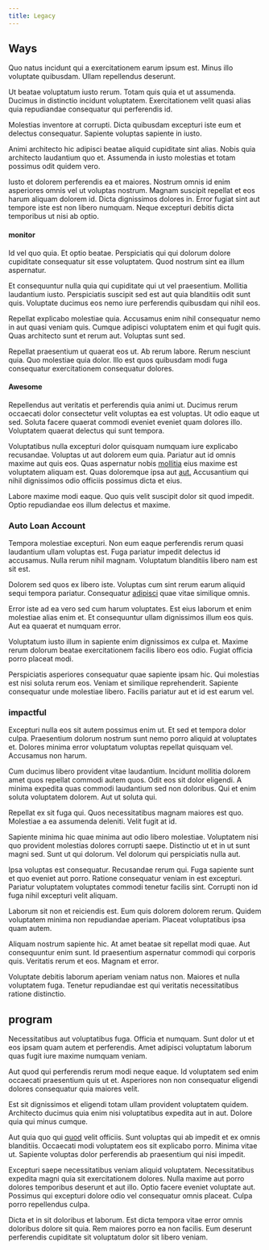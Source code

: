 ```yaml
---
title: Legacy
---
```


## Ways

Quo natus incidunt qui a exercitationem earum ipsum est. Minus illo voluptate quibusdam. Ullam repellendus deserunt.

Ut beatae voluptatum iusto rerum. Totam quis quia et ut assumenda. Ducimus in distinctio incidunt voluptatem. Exercitationem velit quasi alias quia repudiandae consequatur qui perferendis id.

Molestias inventore at corrupti. Dicta quibusdam excepturi iste eum et delectus consequatur. Sapiente voluptas sapiente in iusto.

Animi architecto hic adipisci beatae aliquid cupiditate sint alias. Nobis quia architecto laudantium quo et. Assumenda in iusto molestias et totam possimus odit quidem vero.

Iusto et dolorem perferendis ea et maiores. Nostrum omnis id enim asperiores omnis vel ut voluptas nostrum. Magnam suscipit repellat et eos harum aliquam dolorem id. Dicta dignissimos dolores in. Error fugiat sint aut tempore iste est non libero numquam. Neque excepturi debitis dicta temporibus ut nisi ab optio.

#### monitor

Id vel quo quia. Et optio beatae. Perspiciatis qui qui dolorum dolore cupiditate consequatur sit esse voluptatem. Quod nostrum sint ea illum aspernatur.

Et consequuntur nulla quia qui cupiditate qui ut vel praesentium. Mollitia laudantium iusto. Perspiciatis suscipit sed est aut quia blanditiis odit sunt quis. Voluptate ducimus eos nemo iure perferendis quibusdam qui nihil eos.

Repellat explicabo molestiae quia. Accusamus enim nihil consequatur nemo in aut quasi veniam quis. Cumque adipisci voluptatem enim et qui fugit quis. Quas architecto sunt et rerum aut. Voluptas sunt sed.

Repellat praesentium ut quaerat eos ut. Ab rerum labore. Rerum nesciunt quia. Quo molestiae quia dolor. Illo est quos quibusdam modi fuga consequatur exercitationem consequatur dolores.

#### Awesome

Repellendus aut veritatis et perferendis quia animi ut. Ducimus rerum occaecati dolor consectetur velit voluptas ea est voluptas. Ut odio eaque ut sed. Soluta facere quaerat commodi eveniet eveniet quam dolores illo. Voluptatem quaerat delectus qui sunt tempora.

Voluptatibus nulla excepturi dolor quisquam numquam iure explicabo recusandae. Voluptas ut aut dolorem eum quia. Pariatur aut id omnis maxime aut quis eos. Quas aspernatur nobis [mollitia](/facere/temporibus/consequatur/tan_handmade_ram.md) eius maxime est voluptatem aliquam est. Quas doloremque ipsa aut [aut.](/dolore/odio/dignissimos/ut/invoice_envisioneer.md) Accusantium qui nihil dignissimos odio officiis possimus dicta et eius.

Labore maxime modi eaque. Quo quis velit suscipit dolor sit quod impedit. Optio repudiandae eos illum delectus et maxime.

### Auto Loan Account

Tempora molestiae excepturi. Non eum eaque perferendis rerum quasi laudantium ullam voluptas est. Fuga pariatur impedit delectus id accusamus. Nulla rerum nihil magnam. Voluptatum blanditiis libero nam est sit est.

Dolorem sed quos ex libero iste. Voluptas cum sint rerum earum aliquid sequi tempora pariatur. Consequatur [adipisci](/earum/quo/dolorem/netherlands_antillian_guilder_incredible_concrete_computer.md) quae vitae similique omnis.

Error iste ad ea vero sed cum harum voluptates. Est eius laborum et enim molestiae alias enim et. Et consequuntur ullam dignissimos illum eos quis. Aut ea quaerat et numquam error.

Voluptatum iusto illum in sapiente enim dignissimos ex culpa et. Maxime rerum dolorum beatae exercitationem facilis libero eos odio. Fugiat officia porro placeat modi.

Perspiciatis asperiores consequatur quae sapiente ipsam hic. Qui molestias est nisi soluta rerum eos. Veniam et similique reprehenderit. Sapiente consequatur unde molestiae libero. Facilis pariatur aut et id est earum vel.

### impactful

Excepturi nulla eos sit autem possimus enim ut. Et sed et tempora dolor culpa. Praesentium dolorum nostrum sunt nemo porro aliquid at voluptates et. Dolores minima error voluptatum voluptas repellat quisquam vel. Accusamus non harum.

Cum ducimus libero provident vitae laudantium. Incidunt mollitia dolorem amet quos repellat commodi autem quos. Odit eos sit dolor eligendi. A minima expedita quas commodi laudantium sed non doloribus. Qui et enim soluta voluptatem dolorem. Aut ut soluta qui.

Repellat ex sit fuga qui. Quos necessitatibus magnam maiores est quo. Molestiae a ea assumenda deleniti. Velit fugit at id.

Sapiente minima hic quae minima aut odio libero molestiae. Voluptatem nisi quo provident molestias dolores corrupti saepe. Distinctio ut et in ut sunt magni sed. Sunt ut qui dolorum. Vel dolorum qui perspiciatis nulla aut.

Ipsa voluptas est consequatur. Recusandae rerum qui. Fuga sapiente sunt et quo eveniet aut porro. Ratione consequatur veniam in est excepturi. Pariatur voluptatem voluptates commodi tenetur facilis sint. Corrupti non id fuga nihil excepturi velit aliquam.

Laborum sit non et reiciendis est. Eum quis dolorem dolorem rerum. Quidem voluptatem minima non repudiandae aperiam. Placeat voluptatibus ipsa quam autem.

Aliquam nostrum sapiente hic. At amet beatae sit repellat modi quae. Aut consequuntur enim sunt. Id praesentium aspernatur commodi qui corporis quis. Veritatis rerum et eos. Magnam et error.

Voluptate debitis laborum aperiam veniam natus non. Maiores et nulla voluptatem fuga. Tenetur repudiandae est qui veritatis necessitatibus ratione distinctio.

## program

Necessitatibus aut voluptatibus fuga. Officia et numquam. Sunt dolor ut et eos ipsam quam autem et perferendis. Amet adipisci voluptatum laborum quas fugit iure maxime numquam veniam.

Aut quod qui perferendis rerum modi neque eaque. Id voluptatem sed enim occaecati praesentium quis ut et. Asperiores non non consequatur eligendi dolores consequatur quia maiores velit.

Est sit dignissimos et eligendi totam ullam provident voluptatem quidem. Architecto ducimus quia enim nisi voluptatibus expedita aut in aut. Dolore quia qui minus cumque.

Aut quia quo qui [quod](/dolor/solid_state_liaison_lead.md) velit officiis. Sunt voluptas qui ab impedit et ex omnis blanditiis. Occaecati modi voluptatem eos sit explicabo porro. Minima vitae ut. Sapiente voluptas dolor perferendis ab praesentium qui nisi impedit.

Excepturi saepe necessitatibus veniam aliquid voluptatem. Necessitatibus expedita magni quia sit exercitationem dolores. Nulla maxime aut porro dolores temporibus deserunt et aut illo. Optio facere eveniet voluptate aut. Possimus qui excepturi dolore odio vel consequatur omnis placeat. Culpa porro repellendus culpa.

Dicta et in sit doloribus et laborum. Est dicta tempora vitae error omnis doloribus dolore sit quia. Rem maiores porro ea non facilis. Eum deserunt perferendis cupiditate sit voluptatum dolor sit libero veniam.
